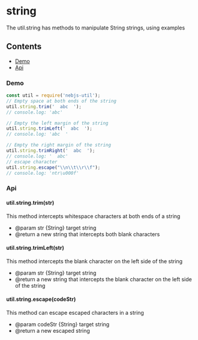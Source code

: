 # string
The util.string has methods to manipulate String strings, using examples

## Contents
- [Demo](#Demo)
- [Api](#Api)

<span id="Demo"></span>
### Demo
```javascript
const util = require('nebjs-util');
// Empty space at both ends of the string
util.string.trim('  abc  ');
// console.log: 'abc'

// Empty the left margin of the string
util.string.trimLeft('  abc  ');
// console.log: 'abc  '

// Empty the right margin of the string
util.string.trimRight('  abc  ');
// console.log: '  abc'
// escape character
util.string.escape("\\n\\t\\r\\f");
// console.log: 'ntr\u000f'
```

<span id="Api"></span>
### Api
#### util.string.trim(str)
This method intercepts whitespace characters at both ends of a string
- @param str {String} target string
- @return a new string that intercepts both blank characters

#### util.string.trimLeft(str)
This method intercepts the blank character on the left side of the string
- @param str {String} target string
- @return a new string that intercepts the blank character on the left side of the string

#### util.string.escape(codeStr)
This method can escape escaped characters in a string
- @param codeStr {String} target string
- @return a new escaped string
